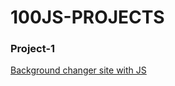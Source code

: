 # 100JS-PROJECTS

### Project-1

[Background changer site with JS ](`https://p1-bgchange.netlify.app/`)
